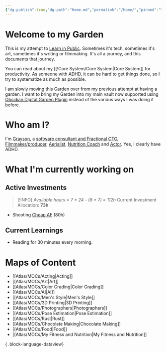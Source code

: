 ```yaml
---
{"dg-publish":true,"dg-path":"Home.md","permalink":"/home/","pinned":"true","tags":["gardenEntry"],"updated":"2025-03-31T06:41:30.563-07:00"}
---
```


# Welcome to my Garden

This is my attempt to [Learn in Public](https://www.swyx.io/learn-in-public). Sometimes it's tech, sometimes it's art, sometimes it's writing or filmmaking. It's all a journey, and this documents that journey.

You can read about my [[!Core System/Core System\|Core System]] for productivity. As someone with ADHD, it can be hard to get things done, so I try to systematize as much as possible.

I am slowly moving this Garden over from my previous attempt at having a garden. I want to bring my Garden into my main vault now supported using [Obsidian Digital Garden Plugin](https://dg-docs.ole.dev/) instead of the various ways I was doing it before.

# Who am I?

I'm [Grayson](https://graysonarts.com), a [software consultant and Fractional CTO](https://grayson.llc), [Filmmaker/producer](https://www.imdb.com/name/nm6722099/), [Aerialist](https://www.instagram.com/graysonaerialarts), [Nutrition Coach](https://nutritiongay.com) and [Actor](https://www.tcmmodels.com/talent-men/2615356/grayson-h). Yes, I clearly have ADHD.

# What I'm currently working on


<div class="transclusion internal-embed is-loaded"><div class="markdown-embed">



## Active Investments

> [!INFO]
> *Available hours = 7 \* 24 - (8 \* 7) = 112h*
> Current Investment Allocation:  **73h**

- Shooting [Cheap AF](https://cheapaffilm.com) (80h)


</div></div>



<div class="transclusion internal-embed is-loaded"><div class="markdown-embed">



## Current Learnings
- Reading for 30 minutes every morning.


</div></div>

# Maps of Content
- [[Atlas/MOCs/Acting\|Acting]]
- [[Atlas/MOCs/Art\|Art]]
- [[Atlas/MOCs/Color Grading\|Color Grading]]
- [[Atlas/MOCs/AI\|AI]]
- [[Atlas/MOCs/Men's Style\|Men's Style]]
- [[Atlas/MOCs/3D Printing\|3D Printing]]
- [[Atlas/MOCs/Photographers\|Photographers]]
- [[Atlas/MOCs/Pose Estimation\|Pose Estimation]]
- [[Atlas/MOCs/Rust\|Rust]]
- [[Atlas/MOCs/Chocolate Making\|Chocolate Making]]
- [[Atlas/MOCs/Food\|Food]]
- [[Atlas/MOCs/My Fitness and Nutrition\|My Fitness and Nutrition]]

{ .block-language-dataview}